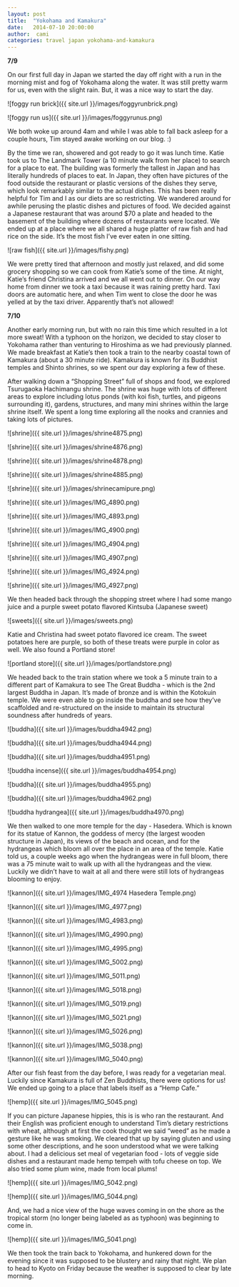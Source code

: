 ```yaml
---
layout: post
title:  "Yokohama and Kamakura"
date:   2014-07-10 20:00:00
author:  cami
categories: travel japan yokohama-and-kamakura
---
```


__7/9__

On our first full day in Japan we started the day off right with a run in the morning mist and fog of Yokohama along the water. It was still pretty warm for us, even with the slight rain. But, it was a nice way to start the day.

![foggy run brick]({{ site.url }}/images/foggyrunbrick.png)


![foggy run us]({{ site.url }}/images/foggyrunus.png)


We both woke up around 4am and while I was able to fall back asleep for a couple hours, Tim stayed awake working on our blog. :)

By the time we ran, showered and got ready to go it was lunch time. Katie took us to The Landmark Tower (a 10 minute walk from her place) to search for a place to eat. The building was formerly the tallest in Japan and has literally hundreds of places to eat. In Japan, they often have pictures of the food outside the restaurant or plastic versions of the dishes they serve, which look remarkably similar to the actual dishes. This has been really helpful for Tim and I as our diets are so restricting. We wandered around for awhile perusing the plastic dishes and pictures of food. We decided against a Japanese restaurant that was around $70 a plate and headed to the basement of the building where dozens of restaurants were located. We ended up at a place where we all shared a huge platter of raw fish and had rice on the side. It’s the most fish I’ve ever eaten in one sitting.

![raw fish]({{ site.url }}/images/fishy.png)

We were pretty tired that afternoon and mostly just relaxed, and did some grocery shopping so we can cook from Katie’s some of the time. At night, Katie’s friend Christina arrived and we all went out to dinner. On our way home from dinner we took a taxi because it was raining pretty hard. Taxi doors are automatic here, and when Tim went to close the door he was yelled at by the taxi driver. Apparently that’s not allowed!  

__7/10__

Another early morning run, but with no rain this time which resulted in a lot more sweat! With a typhoon on the horizon, we decided to stay closer to Yokohama rather than venturing to Hiroshima as we had previously planned. We made breakfast at Katie’s then took a train to the nearby coastal town of Kamakura (about a 30 minute ride). Kamakura is known for its Buddhist temples and Shinto shrines, so we spent our day exploring a few of these.

After walking down a “Shopping Street” full of shops and food, we explored Tsurugaoka Hachimangu shrine. The shrine was huge with lots of different areas to explore including lotus ponds (with koi fish, turtles, and pigeons surrounding it), gardens, structures, and many mini shrines within the large shrine itself. We spent a long time exploring all the nooks and crannies and taking lots of pictures.

![shrine]({{ site.url }}/images/shrine4875.png)

![shrine]({{ site.url }}/images/shrine4876.png)

![shrine]({{ site.url }}/images/shrine4878.png)

![shrine]({{ site.url }}/images/shrine4885.png)

![shrine]({{ site.url }}/images/shrinecamipure.png)

![shrine]({{ site.url }}/images/IMG_4890.png)

![shrine]({{ site.url }}/images/IMG_4893.png)

![shrine]({{ site.url }}/images/IMG_4900.png)

![shrine]({{ site.url }}/images/IMG_4904.png)

![shrine]({{ site.url }}/images/IMG_4907.png)

![shrine]({{ site.url }}/images/IMG_4924.png)

![shrine]({{ site.url }}/images/IMG_4927.png)

We then headed back through the shopping street where I had some mango juice and a purple sweet potato flavored Kintsuba (Japanese sweet)

![sweets]({{ site.url }}/images/sweets.png)

Katie and Christina had sweet potato flavored ice cream. The sweet potatoes here are purple, so both of these treats were purple in color as well. We also found a Portland store!

![portland store]({{ site.url }}/images/portlandstore.png)

We headed back to the train station where we took a 5 minute train to a different part of Kamakura to see The Great Buddha - which is the 2nd largest Buddha in Japan. It’s made of bronze and is within the Kotokuin temple. We were even able to go inside the buddha and see how they’ve scaffolded and re-structured on the inside to maintain its structural soundness after hundreds of years.

![buddha]({{ site.url }}/images/buddha4942.png)

![buddha]({{ site.url }}/images/buddha4944.png)

![buddha]({{ site.url }}/images/buddha4951.png)

![buddha incense]({{ site.url }}/images/buddha4954.png)

![buddha]({{ site.url }}/images/buddha4955.png)

![buddha]({{ site.url }}/images/buddha4962.png)

![buddha hydrangea]({{ site.url }}/images/buddha4970.png)


We then walked to one more temple for the day - Hasedera. Which is known for its statue of Kannon, the goddess of mercy (the largest wooden structure in Japan), its views of the beach and ocean, and for the hydrangeas which bloom all over the place in an area of the temple. Katie told us, a couple weeks ago when the hydrangeas were in full bloom, there was a 75 minute wait to walk up with all the hydrangeas and the view. Luckily we didn’t have to wait at all and there were still lots of hydrangeas blooming to enjoy.

![kannon]({{ site.url }}/images/IMG_4974 Hasedera Temple.png)

![kannon]({{ site.url }}/images/IMG_4977.png)

![kannon]({{ site.url }}/images/IMG_4983.png)

![kannon]({{ site.url }}/images/IMG_4990.png)

![kannon]({{ site.url }}/images/IMG_4995.png)

![kannon]({{ site.url }}/images/IMG_5002.png)

![kannon]({{ site.url }}/images/IMG_5011.png)

![kannon]({{ site.url }}/images/IMG_5018.png)

![kannon]({{ site.url }}/images/IMG_5019.png)

![kannon]({{ site.url }}/images/IMG_5021.png)

![kannon]({{ site.url }}/images/IMG_5026.png)

![kannon]({{ site.url }}/images/IMG_5038.png)

![kannon]({{ site.url }}/images/IMG_5040.png)


After our fish feast from the day before, I was ready for a vegetarian meal. Luckily since Kamakura is full of Zen Buddhists, there were options for us! We ended up going to a place that labels itself as a “Hemp Cafe.”

![hemp]({{ site.url }}/images/IMG_5045.png)

 If you can picture Japanese hippies, this is is who ran the restaurant. And their English was proficient enough to understand Tim’s dietary restrictions with wheat, although at first the cook thought we said “weed” as he made a gesture like he was smoking. We cleared that up by saying gluten and using some other descriptions, and he soon understood what we were talking about. I had a delicious set meal of vegetarian food - lots of veggie side dishes and a restaurant made hemp tempeh with tofu cheese on top.  We also tried some plum wine, made from local plums!

![hemp]({{ site.url }}/images/IMG_5042.png)

![hemp]({{ site.url }}/images/IMG_5044.png)

And, we had a nice view of the huge waves coming in on the shore as the tropical storm (no longer being labeled as as typhoon) was beginning to come in.

![hemp]({{ site.url }}/images/IMG_5041.png)

We then took the train back to Yokohama, and hunkered down for the evening since it was supposed to be blustery and rainy that night. We plan to head to Kyoto on Friday because the weather is supposed to clear by late morning.
